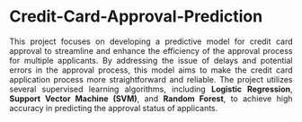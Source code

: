 # Credit-Card-Approval-Prediction

<p align="justify">
This project focuses on developing a predictive model for credit card approval to streamline and enhance the efficiency of the approval process for multiple applicants. By addressing the issue of delays and potential errors in the approval process, this model aims to make the credit card application process more straightforward and reliable. The project utilizes several supervised learning algorithms, including <b>Logistic Regression</b>, <b>Support Vector Machine (SVM)</b>, and <b>Random Forest</b>, to achieve high accuracy in predicting the approval status of applicants.
</p>
